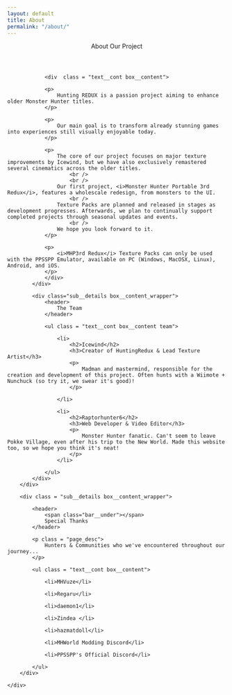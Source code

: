 ```yaml
---
layout: default
title: About
permalink: "/about/"
---
```


<div class="main-wrapper">
	<div class = "main-content sect text-container sub__details_wrapper">
		<div class = "row-items">
			<div class = "sub__details box__content_wrapper">
				<header>
					<span class="bar__under"></span>
					About Our Project
				</header>

				<div  class = "text__cont box__content">

				<p>
					Hunting REDUX is a passion project aiming to enhance older Monster Hunter titles. 
				</p>

				<p>
					Our main goal is to transform already stunning games into experiences still visually enjoyable today. 
				</p>

				<p>
					The core of our project focuses on major texture improvements by Icewind, but we have also exclusively remastered several cinematics across the older titles. 
						<br />
						<br />		
					Our first project, <i>Monster Hunter Portable 3rd Redux</i>, features a wholescale redesign, from monsters to the UI. 
						<br />
					Texture Packs are planned and released in stages as development progresses. Afterwards, we plan to continually support completed projects through seasonal updates and events. 
						<br />
					We hope you look forward to it.  
				</p>

				<p>
					<i>MHP3rd Redux</i> Texture Packs can only be used with the PPSSPP Emulator, available on PC (Windows, MacOSX, Linux), Android, and iOS.
				</p>
				</div>
			</div>

			<div class="sub__details box__content_wrapper">
				<header>
					The Team
				</header>

				<ul class = "text__cont box__content team">
					
					<li>
						<h2>Icewind</h2>
						<h3>Creator of HuntingRedux & Lead Texture Artist</h3>
						<p>
							Madman and mastermind, responsible for the creation and development of this project. Often hunts with a Wiimote + Nunchuck (so try it, we swear it's good)!
						</p>

					</li>

					<li>
						<h2>Raptorhunter6</h2>
						<h3>Web Developer & Video Editor</h3>
						<p>
							Monster Hunter fanatic. Can't seem to leave Pokke Village, even after his trip to the New World. Made this website too, so we hope you think it's neat!
						</p>
					</li>

				</ul>
			</div>
		</div>

		<div class = "sub__details box__content_wrapper"> 

			<header>
				<span class="bar__under"></span>
				Special Thanks
			</header>

			<p class = "page_desc">
				Hunters & Communities who we've encountered throughout our journey...
			</p>

			<ul class = "text__cont box__content">

				<li>MHVuze</li>

				<li>Regaru</li>

				<li>daemon1</li>

				<li>Zindea </li> 

				<li>hazmatdoll</li>

				<li>MHWorld Modding Discord</li>

				<li>PPSSPP's Official Discord</li>

			</ul>
		</div>

	</div>
</div>